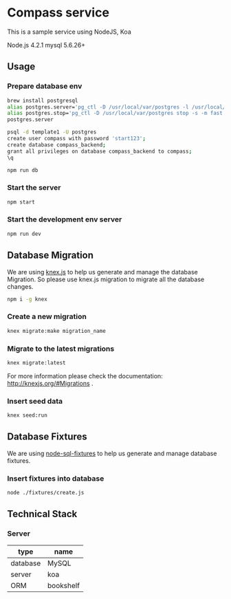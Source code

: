 Compass service
=================

This is a sample service using NodeJS, Koa

Node.js 4.2.1
mysql 5.6.26+

Usage
-------

### Prepare database env

```bash
brew install postgresql
alias postgres.server='pg_ctl -D /usr/local/var/postgres -l /usr/local/var/postgres/server.log start'
alias postgres.stop='pg_ctl -D /usr/local/var/postgres stop -s -m fast'
postgres.server

psql -d template1 -U postgres
create user compass with password 'start123';
create database compass_backend;
grant all privileges on database compass_backend to compass;
\q

npm run db
```


### Start the server

```bash
npm start
```

### Start the development env server

```bash
npm run dev
```

Database Migration
------------------

We are using [knex.js](http://knexjs.org) to help us generate and manage the database Migration. So please use knex.js migration to migrate all the database changes.

```bash
npm i -g knex
```

### Create a new migration

```bash
knex migrate:make migration_name
```

### Migrate to the latest migrations

```bash
knex migrate:latest
```

For more information please check the documentation: http://knexjs.org/#Migrations .

### Insert seed data

```bash
knex seed:run
```

Database Fixtures
------------------

We are using [node-sql-fixtures](http://www.mattgreer.org/articles/node-sql-fixtures/) to help us generate and manage database fixtures.

### Insert fixtures into database

```bash
node ./fixtures/create.js
```

Technical Stack
-----------------

### Server

type     |  name
-------- | ------
database |  MySQL
server   |  koa
ORM      |  bookshelf
